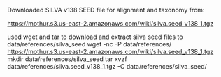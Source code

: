 Downloaded SILVA v138 SEED file for alignment and taxonomy from:

https://mothur.s3.us-east-2.amazonaws.com/wiki/silva.seed_v138_1.tgz

used wget and tar to download and extract silva seed files to data/references/silva_seed
wget -nc -P data/references/ https://mothur.s3.us-east-2.amazonaws.com/wiki/silva.seed_v138_1.tgz
mkdir data/references/silva_seed
tar xvzf data/references/silva.seed_v138_1.tgz -C data/references/silva_seed/
